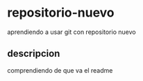 # repositorio-nuevo
aprendiendo a usar git con repositorio  nuevo
## descripcion
comprendiendo de que va el readme
